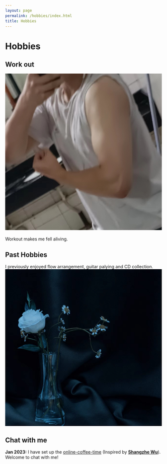 ```yaml
---
layout: page
permalink: /hobbies/index.html
title: Hobbies
---
```


# Hobbies

## Work out 

<div class="third">
<img src="/images/workout1.jpg">
</div>
<br>Workout makes me fell aliving.

## Past Hobbies

I previously enjoyed flow arrangement, guitar palying and CD collection. 
<img src="/images/flowerarrangement1.jpg">

## Chat with me

**Jan 2023:** I have set up the [online-coffee-time](https://calendly.com/dinokli818/online-coffee-time) (Inspired by **[Shangzhe Wu](https://elliottwu.com/)**). Welcome to chat with me!

<!-- Calendly inline widget begin -->

<div class="calendly-inline-widget" data-url="https://calendly.com/dinokli818/online-coffee-time" style="min-width:320px;height:630px;"></div>
<script type="text/javascript" src="https://assets.calendly.com/assets/external/widget.js" async></script>
<!-- Calendly inline widget end -->

